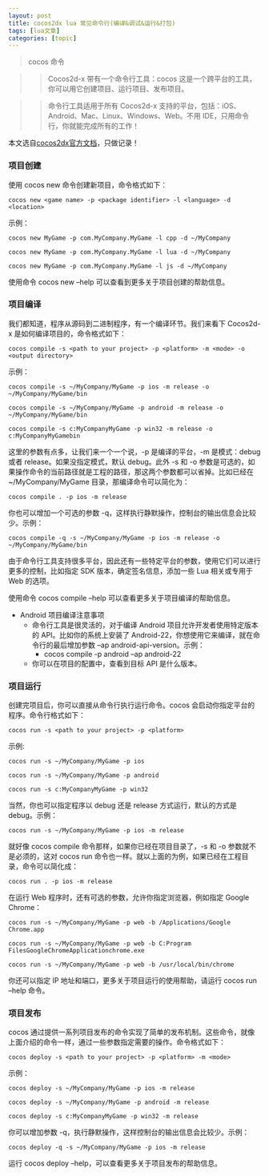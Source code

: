 ```yaml
---
layout: post
title: cocos2dx lua 常见命令行(编译&调试&运行&打包) 
tags: [lua文章]
categories: [topic]
---
```

> cocos 命令
>

>> Cocos2d-x 带有一个命令行工具：cocos 这是一个跨平台的工具，你可以用它创建项目、运行项目、发布项目。

> > 命令行工具适用于所有 Cocos2d-x 支持的平台，包括：iOS、Android、Mac、Linux、Windows、Web。不用
> IDE，只用命令行，你就能完成所有的工作！

本文选自[cocos2dx官方文档](http://docs.cocos2d-x.org/cocos2d-x/zh/editors_and_tools/cocosCLTool.html)，只做记录！

### 项目创建

使用 cocos new 命令创建新项目，命令格式如下：

    
    
    cocos new <game name> -p <package identifier> -l <language> -d <location>
    

示例：

    
    
    cocos new MyGame -p com.MyCompany.MyGame -l cpp -d ~/MyCompany
    
    cocos new MyGame -p com.MyCompany.MyGame -l lua -d ~/MyCompany
    
    cocos new MyGame -p com.MyCompany.MyGame -l js -d ~/MyCompany
    

使用命令 cocos new –help 可以查看到更多关于项目创建的帮助信息。

### 项目编译

我们都知道，程序从源码到二进制程序，有一个编译环节。我们来看下 Cocos2d-x 是如何编译项目的，命令格式如下：

    
    
    cocos compile -s <path to your project> -p <platform> -m <mode> -o <output directory>
    

示例：

    
    
    cocos compile -s ~/MyCompany/MyGame -p ios -m release -o ~/MyCompany/MyGame/bin
    
    cocos compile -s ~/MyCompany/MyGame -p android -m release -o ~/MyCompany/MyGame/bin
    
    cocos compile -s c:MyCompanyMyGame -p win32 -m release -o c:MyCompanyMyGamebin
    

这里的参数有点多，让我们来一个一个说，-p 是编译的平台，-m 是模式：debug 或者 release。如果没指定模式，默认 debug。此外 -s 和
-o 参数是可选的，如果操作命令的当前路径就是工程的路径，那这两个参数都可以省掉。比如已经在 ~/MyCompany/MyGame
目录，那编译命令可以简化为：

    
    
    cocos compile . -p ios -m release
    

你也可以增加一个可选的参数 -q，这样执行静默操作，控制台的输出信息会比较少。示例：

    
    
    cocos compile -q -s ~/MyCompany/MyGame -p ios -m release -o ~/MyCompany/MyGame/bin
    

由于命令行工具支持很多平台，因此还有一些特定平台的参数，使用它们可以进行更多的控制，比如指定 SDK 版本，确定签名信息，添加一些 Lua 相关或专用于
Web 的选项。

使用命令 cocos compile –help 可以查看更多关于项目编译的帮助信息。

  * Android 项目编译注意事项
    * 命令行工具是很灵活的，对于编译 Android 项目允许开发者使用特定版本的 API。比如你的系统上安装了 Android-22，你想使用它来编译，就在命令行的最后增加参数 –ap android-api-version。示例：
      * cocos compile -p android –ap android-22
    * 你可以在项目的配置中，查看到目标 API 是什么版本。

### 项目运行

创建完项目后，你可以直接从命令行执行运行命令。cocos 会启动你指定平台的程序。命令行格式如下：

    
    
    cocos run -s <path to your project> -p <platform>
    

示例:

    
    
    cocos run -s ~/MyCompany/MyGame -p ios
    
    cocos run -s ~/MyCompany/MyGame -p android
    
    cocos run -s c:MyCompanyMyGame -p win32
    

当然，你也可以指定程序以 debug 还是 release 方式运行，默认的方式是 debug。示例：

    
    
    cocos run -s ~/MyCompany/MyGame -p ios -m release
    

就好像 cocos compile 命令那样，如果你已经在项目目录了，-s 和 -o 参数就不是必须的，这对 cocos run
命令也一样。就以上面的为例，如果已经在工程目录，命令可以简化成：

    
    
    cocos run . -p ios -m release
    

在运行 Web 程序时，还有可选的参数，允许你指定浏览器，例如指定 Google Chrome：

    
    
    cocos run -s ~/MyCompany/MyGame -p web -b /Applications/Google Chrome.app
    
    cocos run -s ~/MyCompany/MyGame -p web -b C:Program FilesGoogleChromeApplicationchrome.exe
    
    cocos run -s ~/MyCompany/MyGame -p web -b /usr/local/bin/chrome
    

你还可以指定 IP 地址和端口，更多关于项目运行的使用帮助，请运行 cocos run –help 命令。

### 项目发布

cocos 通过提供一系列项目发布的命令实现了简单的发布机制。这些命令，就像上面介绍的命令一样，通过一些参数指定需要的操作。命令格式如下：

    
    
    cocos deploy -s <path to your project> -p <platform> -m <mode>
    

示例：

    
    
    cocos deploy -s ~/MyCompany/MyGame -p ios -m release
    
    cocos deploy -s ~/MyCompany/MyGame -p android -m release
    
    cocos deploy -s c:MyCompanyMyGame -p win32 -m release
    

你可以增加参数 -q，执行静默操作，这样控制台的输出信息会比较少。示例：

    
    
    cocos deploy -q -s ~/MyCompany/MyGame -p ios -m release
    

运行 cocos deploy –help，可以查看更多关于项目发布的帮助信息。